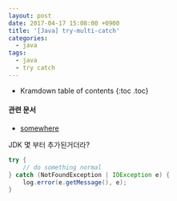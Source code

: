 ```yaml
---
layout: post
date: 2017-04-17 15:08:00 +0900
title: '[Java] try-multi-catch'
categories:
  - java
tags:
  - java
  - try catch
---
```


* Kramdown table of contents
{:toc .toc}

#### 관련 문서

- [somewhere](/somewhere)


JDK 몇 부터 추가된거더라?

```java
try {
    // do something normal
} catch (NotFoundException | IOException e) {
    log.error(e.getMessage(), e);
}
```

